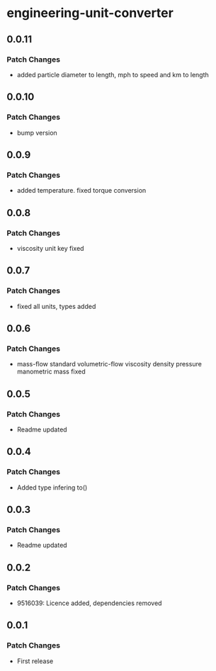 # engineering-unit-converter

## 0.0.11

### Patch Changes

- added particle diameter to length, mph to speed and km to length

## 0.0.10

### Patch Changes

- bump version

## 0.0.9

### Patch Changes

- added temperature. fixed torque conversion

## 0.0.8

### Patch Changes

- viscosity unit key fixed

## 0.0.7

### Patch Changes

- fixed all units, types added

## 0.0.6

### Patch Changes

- mass-flow standard volumetric-flow viscosity density pressure manometric mass fixed

## 0.0.5

### Patch Changes

- Readme updated

## 0.0.4

### Patch Changes

- Added type infering to()

## 0.0.3

### Patch Changes

- Readme updated

## 0.0.2

### Patch Changes

- 9516039: Licence added, dependencies removed

## 0.0.1

### Patch Changes

- First release
